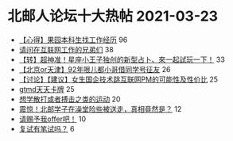 # 北邮人论坛十大热帖 2021-03-23

- [【心得】果园本科生找工作经历](https://bbs.byr.cn/article/Job/2128295) 96
- [请问在互联网工作的兄弟们](https://bbs.byr.cn/article/Feeling/3167306) 38
- [【转】超神准！星座小王子独创的新型占卜、來一起試玩一下！](https://bbs.byr.cn/article/Constellations/326533) 33
- [【北京or天津】92年哏儿都小哥借同学号征友](https://bbs.byr.cn/article/Friends/1988797) 26
- [【讨论】【建议】女生国企技术跳互联网PM的可能性及性价比](https://bbs.byr.cn/article/WorkLife/1163951) 25
- [gtmd天天卡牌](https://bbs.byr.cn/article/Hearthstone/2955) 25
- [想学散打或者搏击之类的运动](https://bbs.byr.cn/article/Talking/6262111) 20
- [震惊！北邮学子在澡堂险些被送走，真相竟然是？](https://bbs.byr.cn/article/Picture/3283212) 12
- [请赐予我offer吧！](https://bbs.byr.cn/article/GoAbroad/368912) 10
- [复试有笔试吗？](https://bbs.byr.cn/article/AimGraduate/1203836) 6


